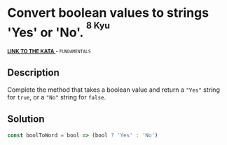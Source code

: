 <h1>Convert boolean values to strings 'Yes' or 'No'. <sup><sup>8 Kyu</sup></sup></h1>

<sup>
  <a href="https://www.codewars.com/kata/53369039d7ab3ac506000467">
    <strong>LINK TO THE KATA</strong>
  </a> - <code>FUNDAMENTALS</code>
</sup>

## Description

Complete the method that takes a boolean value and return a `"Yes"` string for `true`, or a `"No"` string for `false`.

## Solution

```javascript
const boolToWord = bool => (bool ? 'Yes' : 'No')
```

